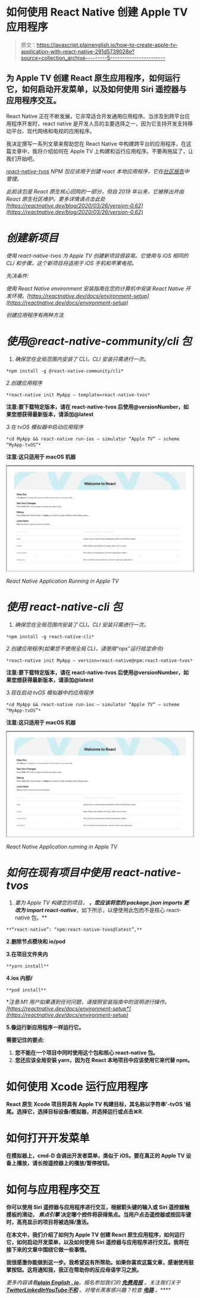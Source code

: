 # 如何使用 React Native 创建 Apple TV 应用程序

> 原文：<https://javascript.plainenglish.io/how-to-create-apple-tv-application-with-react-native-291d5739028e?source=collection_archive---------5----------------------->

## 为 Apple TV 创建 React 原生应用程序，如何运行它，如何启动开发菜单，以及如何使用 Siri 遥控器与应用程序交互。

React Native 正在不断发展，它非常适合开发通用应用程序。当涉及到跨平台应用程序开发时，react native 是开发人员的主要选择之一，因为它支持开发支持移动平台、现代网络和电视的应用程序。

我决定撰写一系列文章来帮助您在 React Native 中构建跨平台的应用程序，在这篇文章中，我将介绍如何在 Apple TV 上构建和运行应用程序。不要再拖延了，让我们开始吧。

*[react-native-tvos](https://www.npmjs.com/package/react-native-tvos) NPM 包应该用于创建 react 本地应用程序，它在[社区报告](https://github.com/react-native-tvos/react-native-tvos)中管理。*

*此前该包是 React 原生核心回购的一部分，但自 2019 年以来，它被移出并由 React 原生社区维护。更多详情请点击此处[https://reactnative.dev/blog/2020/03/26/version-0.62](https://reactnative.dev/blog/2020/03/26/version-0.62)*

# ***创建新项目***

*使用 react-native-tvos 为 Apple TV 创建新项目很容易。它使用与 iOS 相同的 CLI 和步骤。这个新项目将适用于 iOS 手机和苹果电视。*

*先决条件:*

*使用 React Native environment 安装指南在您的计算机中安装 React Native 开发环境。[https://reactnative.dev/docs/environment-setup](https://reactnative.dev/docs/environment-setup)*

*创建应用程序有两种方法*

# *使用@react-native-community/cli 包*

1.  *确保您在全局范围内安装了 CLI。CLI 安装只需进行一次。*

```
*npm install -g @react-native-community/cli*
```

*2.创建应用程序*

```
*react-native init MyApp — template=react-native-tvos*
```

**注意:要下载特定版本，请在 react-native-tvos 后使用@versionNumber，如果您想获得最新版本，请添加@latest**

*3.在 tvOS 模拟器中启动应用程序*

```
*cd MyApp && react-native run-ios — simulator “Apple TV” — scheme “MyApp-tvOS”*
```

**注意:这只适用于 macOS 机器**

*![](img/0b6105e5733492313d23f3dee90b2d0b.png)*

*React Native Application Running in Apple TV*

# ***使用 react-native-cli 包***

1.  *确保您在全局范围内安装了 CLI。CLI 安装只需进行一次。*

```
*npm install -g react-native-cli*
```

*2.创建应用程序(如果您不使用全局 CLI，请使用“npx”运行给定命令)*

```
*react-native init MyApp — version=react-native@npm:react-native-tvos*
```

**注意:要下载特定版本，请在 react-native-tvos 后使用@versionNumber，如果您想获得最新版本，请添加@latest**

*3.现在启动 tvOS 模拟器中的应用程序*

```
*cd MyApp && react-native run-ios — simulator “Apple TV” — scheme “MyApp-tvOS”*
```

**注意:这只适用于 macOS 机器**

*![](img/0b6105e5733492313d23f3dee90b2d0b.png)*

*React Native Application running in Apple TV*

# ***如何在现有项目中使用 react-native-tvos***

1.  *要为 Apple TV 构建您的项目， ***，您应该将您的 package.json imports 更改为 import react-native****，如下所示，以便使用此包而不是核心 react-native 包。**

```
**“react-native”: “npm:react-native-tvos@latest”,**
```

**2.删除节点模块和 io/pod**

**3.在项目文件夹内**

```
**yarn install**
```

**4.ios 内部/**

```
**pod install**
```

***注意:M1 用户如果遇到任何问题，请按照安装指南中的说明进行操作。*[*https://reactnative.dev/docs/environment-setup*](https://reactnative.dev/docs/environment-setup)**

**5.像运行新应用程序一样运行它。**

**需要记住的要点:**

1.  **您不能在一个项目中同时使用这个包和核心 react-native 包。**
2.  **您还应该全局安装 yarn，因为在 React 本地项目中应该使用它来代替 npm。**

# **如何使用 Xcode 运行应用程序**

**React 原生 Xcode 项目将具有 Apple TV 构建目标，其名称以字符串'-tvOS '结尾。选择它，选择目标设备/模拟器，并选择运行或点击⌘R.**

# **如何打开开发菜单**

**在模拟器上，cmd-D 会调出开发者菜单，类似于 iOS。要在真正的 Apple TV 设备上播放，请长按遥控器上的播放/暂停按钮。**

# **如何与应用程序交互**

**你可以使用 Siri 遥控器与应用程序进行交互，根据箭头键的输入或 Siri 遥控器触摸板的滑动， ***焦点引擎*** 决定哪个控件将获得焦点。当用户点击遥控器或按回车键时，高亮显示的项目将被选择/激活。**

**在本文中，我们介绍了如何为 Apple TV 创建 React 原生应用程序，如何运行它，如何启动开发菜单，以及如何使用 Siri 遥控器与应用程序进行交互。我将在接下来的文章中围绕它做一些事情。**

**我很感激你能做到这一步。我希望这有所帮助。如果你喜欢这篇文章，感谢使用鼓掌按钮。这将通知我，我正在帮助你的反应母语学习之旅。**

***更多内容请看*[***plain English . io***](https://plainenglish.io/)*。报名参加我们的* [***免费周报***](http://newsletter.plainenglish.io/) *。关注我们关于*[***Twitter***](https://twitter.com/inPlainEngHQ)[***LinkedIn***](https://www.linkedin.com/company/inplainenglish/)*[***YouTube***](https://www.youtube.com/channel/UCtipWUghju290NWcn8jhyAw)*[***不和***](https://discord.gg/GtDtUAvyhW) *。对增长黑客感兴趣？检查* [***电路***](https://circuit.ooo/) *。*****